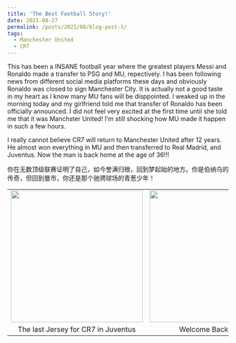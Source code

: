```yaml
---
title: 'The Best Football Story!'
date: 2021-08-27
permalink: /posts/2021/08/blog-post-1/
tags:
  - Manchester United
  - CR7
---
```


This has been a INSANE football year where the greatest players Messi and Ronaldo made a transfer to PSG and MU, repectively. I has been following news from different social media platforms these days and obviously Ronaldo was closed to sign Manchester City. It is actually not a good taste in my heart as I know many MU fans will be disppointed. I weaked up in the morning today and my girlfriend told me that transfer of Ronaldo has been officially announced. I did not feel very excited at the first time until she told me that it was Manchster United! I'm still shocking how MU made it happen in such a few hours.

I really cannot believe CR7 will return to Manchester United after 12 years. He almost won everything in MU and then transferred to Real Madrid, and Juventus. Now the man is back home at the age of 36!!!

你在无数顶级联赛证明了自己，如今誉满归根，回到梦起始的地方。你是伯纳乌的传奇，但回到曼市，你还是那个驰骋球场的青葱少年！

<table height="100%" border="0" cellspacing="0" cellpadding="0">
  <tr>
    <td align="center"><img src="http://liu-q16.github.io/files/IMG_7224.jpg"  height="300" /></td>
    <td align="center"><img src="http://liu-q16.github.io/files/cr7.jpeg"  height="300" /> </td>
  </tr>
  <tr>
    <td align="center">The last Jersey for CR7 in Juventus</td>
    <td align="center">Welcome Back Home!</td>
  </tr>
</table>


